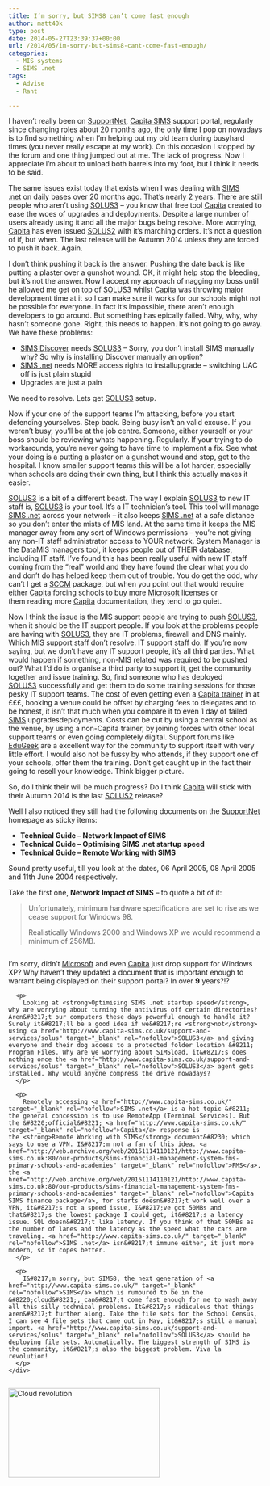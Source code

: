 ```yaml
---
title: I’m sorry, but SIMS8 can’t come fast enough
author: matt40k
type: post
date: 2014-05-27T23:39:37+00:00
url: /2014/05/im-sorry-but-sims8-cant-come-fast-enough/
categories:
  - MIS systems
  - SIMS .net
tags:
  - Advise
  - Rant

---
```

I haven&#8217;t really been on <a href="http://support.capitaes.co.uk/" target="_blank" rel="nofollow" class="broken_link">SupportNet</a>, <a href="http://www.capita-sims.co.uk/" target="_blank" rel="nofollow">Capita SIMS</a> support portal, regularly since changing roles about 20 months ago, the only time I pop on nowadays is to find something when I&#8217;m helping out my old team during busyhard times (you never really escape at my work). On this occasion I stopped by the forum and one thing jumped out at me. The lack of progress. Now I appreciate I&#8217;m about to unload both barrels into my foot, but I think it needs to be said.

The same issues exist today that exists when I was dealing with <a href="http://www.capita-sims.co.uk/" target="_blank" rel="nofollow">SIMS .net</a> on daily bases over 20 months ago. That&#8217;s nearly 2 years. There are still people who aren&#8217;t using <a href="http://www.capita-sims.co.uk/support-and-services/solus" target="_blank" rel="nofollow">SOLUS3</a> &#8211; you know that free tool <a href="http://www.capita-sims.co.uk/" target="_blank" rel="nofollow">Capita</a> created to ease the woes of upgrades and deployments. Despite a large number of users already using it and all the major bugs being resolve. More worrying, <a href="http://www.capita-sims.co.uk/" target="_blank" rel="nofollow">Capita</a> has even issued <a href="http://www.capita-sims.co.uk/support-and-services/solus" target="_blank" rel="nofollow">SOLUS2</a> with it&#8217;s marching orders. It&#8217;s not a question of if, but when. The last release will be Autumn 2014 unless they are forced to push it back. Again.

I don&#8217;t think pushing it back is the answer. Pushing the date back is like putting a plaster over a gunshot wound. OK, it might help stop the bleeding, but it&#8217;s not the answer. Now I accept my approach of nagging my boss until he allowed me get on top of <a href="http://www.capita-sims.co.uk/support-and-services/solus" target="_blank" rel="nofollow">SOLUS3</a> whilst <a href="http://www.capita-sims.co.uk/" target="_blank" rel="nofollow">Capita</a> was throwing major development time at it so I can make sure it works for our schools might not be possible for everyone. In fact it&#8217;s impossible, there aren&#8217;t enough developers to go around. But something has epically failed. Why, why, why hasn&#8217;t someone gone. Right, this needs to happen. It&#8217;s not going to go away. We have these problems:

  * <a href="http://www.capita-sims.co.uk/our-products/sims-discover-primary-schools-and-academies" target="_blank" rel="nofollow" class="broken_link">SIMS Discover</a> needs <a href="http://www.capita-sims.co.uk/support-and-services/solus" target="_blank" rel="nofollow">SOLUS3</a> &#8211; Sorry, you don&#8217;t install SIMS manually why? So why is installing Discover manually an option?
  * <a href="http://www.capita-sims.co.uk/" target="_blank" rel="nofollow">SIMS .net</a> needs MORE access rights to installupgrade &#8211; switching UAC off is just plain stupid
  * Upgrades are just a pain

We need to resolve. Lets get <a href="http://www.capita-sims.co.uk/support-and-services/solus" target="_blank" rel="nofollow">SOLUS3</a> setup.

Now if your one of the support teams I&#8217;m attacking, before you start defending yourselves. Step back. Being busy isn&#8217;t an valid excuse. If you weren&#8217;t busy, you&#8217;ll be at the job centre. Someone, either yourself or your boss should be reviewing whats happening. Regularly. If your trying to do workarounds, you&#8217;re never going to have time to implement a fix. See what your doing is a putting a plaster on a gunshot wound and stop, get to the hospital. I know smaller support teams this will be a lot harder, especially when schools are doing their own thing, but I think this actually makes it easier.

<a href="http://www.capita-sims.co.uk/support-and-services/solus" target="_blank" rel="nofollow">SOLUS3</a> is a bit of a different beast. The way I explain <a href="http://www.capita-sims.co.uk/support-and-services/solus" target="_blank" rel="nofollow">SOLUS3</a> to new IT staff is, <a href="http://www.capita-sims.co.uk/support-and-services/solus" target="_blank" rel="nofollow">SOLUS3</a> is your tool. It&#8217;s a IT technician&#8217;s tool. This tool will manage <a href="http://www.capita-sims.co.uk/" target="_blank" rel="nofollow">SIMS .net</a> across your network &#8211; it also keeps <a href="http://www.capita-sims.co.uk/" target="_blank" rel="nofollow">SIMS .net</a> at a safe distance so you don&#8217;t enter the mists of MIS land. At the same time it keeps the MIS manager away from any sort of Windows permissions &#8211; you&#8217;re not giving any non-IT staff administrator access to YOUR network. System Manager is the DataMIS managers tool, it keeps people out of THEIR database, including IT staff. I&#8217;ve found this has been really useful with new IT staff coming from the &#8220;real&#8221; world and they have found the clear what you do and don&#8217;t do has helped keep them out of trouble. You do get the odd, why can&#8217;t I get a <a href="http://technet.microsoft.com/en-gb/systemcenter/" target="_blank" rel="nofollow">SCCM</a> package, but when you point out that would require either <a href="http://www.capita-sims.co.uk/" target="_blank" rel="nofollow">Capita</a> forcing schools to buy more <a href="http://www.microsoft.com/en-gb/" target="_blank" rel="nofollow">Microsoft</a> licenses or them reading more <a href="http://www.capita-sims.co.uk/" target="_blank" rel="nofollow">Capita</a> documentation, they tend to go quiet.

Now I think the issue is the MIS support people are trying to push <a href="http://www.capita-sims.co.uk/support-and-services/solus" target="_blank" rel="nofollow">SOLUS3</a>, when it should be the IT support people. If you look at the problems people are having with <a href="http://www.capita-sims.co.uk/support-and-services/solus" target="_blank" rel="nofollow">SOLUS3</a>, they are IT problems, firewall and DNS mainly. Which MIS support staff don&#8217;t resolve. IT support staff do. If you&#8217;re now saying, but we don&#8217;t have any IT support people, it&#8217;s all third parties. What would happen if something, non-MIS related was required to be pushed out? What I&#8217;d do is organise a third party to support it, get the community together and issue training. So, find someone who has deployed <a href="http://www.capita-sims.co.uk/support-and-services/solus" target="_blank" rel="nofollow">SOLUS3</a> successfully and get them to do some training sessions for those pesky IT support teams. The cost of even getting even a <a href="http://www.capita-sims.co.uk/support-and-services/site-training-and-consultancy" target="_blank" rel="nofollow">Capita trainer</a> in at £££, booking a venue could be offset by charging fees to delegates and to be honest, it isn&#8217;t that much when you compare it to even 1 day of failed <a href="http://www.capita-sims.co.uk/" target="_blank" rel="nofollow">SIMS</a> upgradesdeployments. Costs can be cut by using a central school as the venue, by using a non-Capita trainer, by joining forces with other local support teams or even going completely digital. Support forums like <a href="http://www.edugeek.net/" target="_blank" rel="nofollow">EduGeek</a> are a excellent way for the community to support itself with very little effort. I would also not be fussy by who attends, if they support one of your schools, offer them the training. Don&#8217;t get caught up in the fact their going to resell your knowledge. Think bigger picture.

So, do I think their will be much progress? Do I think <a href="http://www.capita-sims.co.uk/" target="_blank" rel="nofollow">Capita</a> will stick with their Autumn 2014 is the last <a href="http://www.capita-sims.co.uk/support-and-services/solus" target="_blank" rel="nofollow">SOLUS2</a> release?

Well I also noticed they still had the following documents on the <a href="http://support.capitaes.co.uk/" target="_blank" rel="nofollow" class="broken_link">SupportNet</a> homepage as sticky items:

  * **Technical Guide &#8211; Network Impact of SIMS**
  * **Technical Guide &#8211; Optimising SIMS .net startup speed**
  * **Technical Guide &#8211; Remote Working with SIMS**

Sound pretty useful, till you look at the dates, 06 April 2005, 08 April 2005 and 11th June 2004 respectively.

Take the first one, **Network Impact of SIMS** &#8211; to quote a bit of it:

> Unfortunately, minimum hardware specifications are set to rise as we cease support for Windows 98.
> 
> Realistically Windows 2000 and Windows XP we would recommend a minimum of 256MB.

<div class="page" title="Page 8">
  <div class="layoutArea">
    <div class="column">
      <p>
        I&#8217;m sorry, didn&#8217;t <a href="http://www.microsoft.com/en-gb/" target="_blank" rel="nofollow">Microsoft</a> and even <a href="http://www.capita-sims.co.uk/" target="_blank" rel="nofollow">Capita</a> just drop support for Windows XP? Why haven&#8217;t they updated a document that is important enough to warrant being displayed on their support portal? In over <strong>9</strong> years?!?
      </p>
      
      <p>
        Looking at <strong>Optimising SIMS .net startup speed</strong>, why are worrying about turning the antivirus off certain directories? Aren&#8217;t our computers these days powerful enough to handle it? Surely it&#8217;ll be a good idea if we&#8217;re <strong>not</strong> using <a href="http://www.capita-sims.co.uk/support-and-services/solus" target="_blank" rel="nofollow">SOLUS3</a> and giving everyone and their dog access to a protected folder location &#8211; Program Files. Why are we worrying about SIMSload, it&#8217;s does nothing once the <a href="http://www.capita-sims.co.uk/support-and-services/solus" target="_blank" rel="nofollow">SOLUS3</a> agent gets installed. Why would anyone compress the drive nowadays?
      </p>
      
      <p>
        Remotely accessing <a href="http://www.capita-sims.co.uk/" target="_blank" rel="nofollow">SIMS .net</a> is a hot topic &#8211; the general concession is to use RemoteApp (Terminal Services). But the &#8220;official&#8221; <a href="http://www.capita-sims.co.uk/" target="_blank" rel="nofollow">Capita</a> response is the <strong>Remote Working with SIMS</strong> document&#8230; which says to use a VPN. I&#8217;m not a fan of this idea. <a href="http://web.archive.org/web/20151114110121/http://www.capita-sims.co.uk:80/our-products/sims-financial-management-system-fms-primary-schools-and-academies" target="_blank" rel="nofollow">FMS</a>, the <a href="http://web.archive.org/web/20151114110121/http://www.capita-sims.co.uk:80/our-products/sims-financial-management-system-fms-primary-schools-and-academies" target="_blank" rel="nofollow">Capita SIMS finance package</a>, for starts doesn&#8217;t work well over a VPN, it&#8217;s not a speed issue, I&#8217;ve got 50MBs and that&#8217;s the lowest package I could get, it&#8217;s a latency issue. SQL doesn&#8217;t like latency. If you think of that 50MBs as the number of lanes and the latency as the speed what the cars are traveling. <a href="http://www.capita-sims.co.uk/" target="_blank" rel="nofollow">SIMS .net</a> isn&#8217;t immune either, it just more modern, so it copes better.
      </p>
      
      <p>
        I&#8217;m sorry, but SIMS8, the next generation of <a href="http://www.capita-sims.co.uk/" target="_blank" rel="nofollow">SIMS</a> which is rumoured to be in the &#8220;cloud&#8221;, can&#8217;t come fast enough for me to wash away all this silly technical problems. It&#8217;s ridiculous that things aren&#8217;t further along. Take the file sets for the School Census, I can see 4 file sets that came out in May, it&#8217;s still a manual import. <a href="http://www.capita-sims.co.uk/support-and-services/solus" target="_blank" rel="nofollow">SOLUS3</a> should be deploying file sets. Automatically. The biggest strength of SIMS is the community, it&#8217;s also the biggest problem. Viva la revolution!
      </p>
    </div>
  </div>
</div>

<a href="//matt40k.uk/img/2014/05/cloud-rev1.png" target="_blank" rel="nofollow"><img class="size-full wp-image-89 aligncenter" src="//matt40k.uk/img/2014/05/cloud-rev.png" alt="Cloud revolution" width="300" height="177" /></a>
